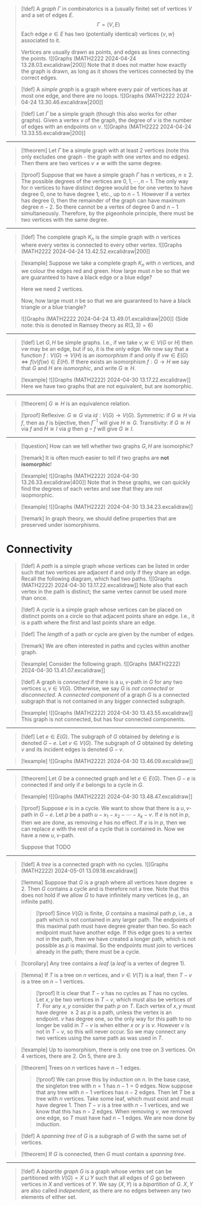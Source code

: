 >[!def]
>A *graph* $\Gamma$ in combinatorics is a (usually finite) set of vertices $V$ and a set of edges $E$.
>$$\Gamma = (V,E)$$
>Each edge $e\in E$ has two (potentially identical) vertices $\left\{v,w\right\}$ associated to it.
>
>Vertices are usually drawn as points, and edges as lines connecting the points.
>![[Graphs (MATH2222 2024-04-24 13.28.03.excalidraw|200]]
>Note that it does not matter how exactly the graph is drawn, as long as it shows the vertices connected by the correct edges.

>[!def]
>A *simple graph* is a graph where every pair of vertices has at most one edge, and there are no loops.
>![[Graphs (MATH2222 2024-04-24 13.30.46.excalidraw|200]]

>[!def]
>Let $\Gamma$ be a simple graph (though this also works for other graphs). Given a vertex $v$ of the graph, the degree of $v$ is the number of edges with an endpoints on $v$.
>![[Graphs (MATH2222 2024-04-24 13.33.55.excalidraw|200]]

---

>[!theorem]
>Let $\Gamma$ be a simple graph with at least 2 vertices (note this only excludes one graph - the graph with one vertex and no edges).
>Then there are two vertices $v\ne w$ with the same degree.

>[!proof]
>Suppose that we have a simple graph $\Gamma$ has $n$ vertices, $n\ge 2$. The possible degrees of the vertices are $0,1,\cdots,n-1$. The only way for $n$ vertices to have distinct degree would be for one vertex to have degree 0, one to have degree 1, etc., up to $n-1$.
>However if a vertex has degree $0$, then the remainder of the graph can have maximum degree $n-2$. So there cannot be a vertex of degree $0$ and $n-1$ simultaneously.
>Therefore, by the pigeonhole principle, there must be two vertices with the same degree.

---

>[!def]
>The complete graph $K_{n}$ is the simple graph with $n$ vertices where every vertex is connected to every other vertex.
>![[Graphs (MATH2222 2024-04-24 13.42.52.excalidraw|200]]

>[!example]
>Suppose we take a complete graph $K_{n}$ with $n$ vertices, and we colour the edges red and green. How large must $n$ be so that we are guaranteed to have a black edge or a blue edge?
>
>Here we need 2 vertices.
>
>Now, how large must $n$ be so that we are guaranteed to have a black triangle or a blue triangle?
>
>![[Graphs (MATH2222 2024-04-24 13.49.01.excalidraw|200]]
>(Side note: this is denoted in Ramsey theory as $R(3,3)=6$)

---

>[!def]
> Let $G, H$ be simple graphs. I.e., if we take $v,w\in V(G\text{ or } H)$ then $vw$ may be an edge, but if so, it is the only edge.
> We now say that a function $f : V(G) \longrightarrow V(H)$ is an *isomorphism* if and only if $vw\in E(G) \Leftrightarrow f(v)f(w)\in E(H)$.
>If there exists an isomorphism $f : G \longrightarrow H$ we say that $G$ and $H$ are *isomorphic*, and write $G\cong H$.

>[!example]
>![[Graphs (MATH2222) 2024-04-30 13.17.22.excalidraw]]
>Here we have two graphs that are not equivalent, but are isomorphic.

---

>[!theorem]
>$G\cong H$ is an equivalence relation.

>[!proof]
>Reflexive: $G\cong G$ via $id : V(G) \longrightarrow V(G)$.
>Symmetric: if $G\cong H$ via $f$, then as $f$ is bijective, then $f^{-1}$ will give $H\cong G$.
>Transitivity: if $G\cong H$ via $f$ and $H\cong I$ via $g$ then $g\circ f$ will give $G\cong I$.

---

>[!question]
>How can we tell whether two graphs $G,H$ are isomorphic?

>[!remark]
>It is often much easier to tell if two graphs are **not isomorphic**!

>[!example]
> ![[Graphs (MATH2222) 2024-04-30 13.26.33.excalidraw|400]]
> Note that in these graphs, we can quickly find the degrees of each vertex and see that they are not isopmorphic.

>[!example]
>![[Graphs (MATH2222) 2024-04-30 13.34.23.excalidraw]]

>[!remark]
>In graph theory, we should define properties that are preserved under isomorphisms.

# Connectivity
>[!def]
>A *path* is a simple graph whose vertices can be listed in order such that two vertices are adjacent if and only if they share an edge.
>Recall the following diagram, which had two paths.
>![[Graphs (MATH2222) 2024-04-30 13.17.22.excalidraw]]
>Note also that each vertex in the path is distinct; the same vertex cannot be used more than once.

>[!def]
>A *cycle* is a simple graph whose vertices can be placed on distinct points on a circle so that adjacent points share an edge. I.e., it is a path where the first and last points share an edge.

>[!def]
>The *length* of a path or cycle are given by the number of edges.

>[!remark]
>We are often interested in paths and cycles within another graph.

>[!example]
>Consider the following graph.
>![[Graphs (MATH2222) 2024-04-30 13.41.07.excalidraw]]

>[!def]
>A graph is *connected* if there is a $u,v$-path in $G$ for any two vertices $u,v\in V(G)$.
>Otherwise, we say $G$ is *not connected* or *disconnected*.
>A *connected component* of a graph $G$ is a connected subgraph that is not contained in any bigger connected subgraph.

>[!example]
>![[Graphs (MATH2222) 2024-04-30 13.43.55.excalidraw]]
>This graph is not connected, but has four connected components.

---

>[!def]
>Let $e\in E(G)$. The subgraph of $G$ obtained by deleting $e$ is denoted $G-e$.
>Let $v\in V(G)$. The subgraph of $G$ obtained by deleting $v$ and its incident edges is denoted $G-v$.

>[!example]
>![[Graphs (MATH2222) 2024-04-30 13.46.09.excalidraw]]

---

>[!theorem]
>Let $G$ be a connected graph and let $e\in E(G)$. Then $G-e$ is connected if and only if $e$ belongs to a cycle in $G$.

>[!example]
>![[Graphs (MATH2222) 2024-04-30 13.48.47.excalidraw]]

>[!proof]
>Suppose $e$ is in a cycle. We want to show that there is a $u,v$-path in $G-e$.
>Let $p$ be a path $u-x_{1}- x_{2}-\cdots-x_{k}-v$. If $e$ is not in $p$, then we are done, as removing $e$ has no effect.
>If $e$ is in $p$, then we can replace $e$ with the rest of a cycle that is contained in. Now we have a new $u,v$-path.
>
>Suppose that TODO

---

>[!def]
>A *tree* is a connected graph with no cycles.
>![[Graphs (MATH2222) 2024-05-01 13.09.18.excalidraw]]

>[!lemma]
>Suppose that $G$ is a graph where all vertices have degree $\ge2$. Then $G$ contains a cycle and is therefore not a tree. Note that this does not hold if we allow $G$ to have infinitely many vertices (e.g., an infinite path).
>
>>[!proof]
>>Since $V(G)$ is finite, $G$ contains a maximal path $p$, i.e., a path which is not contained in any larger path.
>>The endpoints of this maximal path must have degree greater than two. So each endpoint must have another edge. If this edge goes to a vertex not in the path, then we have created a longer path, which is not possible as $p$ is maximal. So the endpoints must join to vertices already in the path; there must be a cycle.

>[!corollary]
>Any tree contains a *leaf* (a *leaf* is a vertex of degree 1).

>[!lemma]
>If $T$ is a tree on $n$ vertices, and $v\in V(T)$ is a leaf, then $T-v$ is a tree on $n-1$ vertices.
>
>>[!proof]
>>It is clear that $T-v$ has no cycles as $T$ has no cycles.
>>Let $x,y$ be two vertices in $T-v$, which must also be vertices of $T$.
>>For any $x,y$ consider the path $p$ on $T$. Each vertex of $x,y$ must have degree $\ge 2$ as $p$ is a path, unless the vertex is an endpoint. $v$ has degree one, so the only way for this path to no longer be valid in $T-v$ is when either $x$ or $y$ is $v$. However $v$ is not in $T-v$, so this will never occur. So we may connect any two vertices using the same path as was used in $T$.

>[!example]
>Up to isomorphism, there is only one tree on $3$ vertices.
>On 4 vertices, there are 2.
>On 5, there are 3.

>[!theorem]
>Trees on $n$ vertices have $n-1$ edges.
>
>>[!proof]
>>We can prove this by induction on $n$.
>>In the base case, the singleton tree with $n=1$ has $n-1=0$ edges.
>>Now suppose that any tree with $n-1$ vertices has $n-2$ edges. Then let $T$ be a tree with $n$ vertices. Take some leaf, which must exist and must have degree 1. Then $T-v$ is a tree with $n-1$ vertices, and we know that this has $n-2$ edges. When removing $v$, we removed one edge, so $T$ must have had $n-1$ edges. We are now done by induction.

>[!def]
>A *spanning tree* of $G$ is a subgraph of $G$ with the same set of vertices.

>[!theorem]
>If $G$ is connected, then $G$ must contain a *spanning tree*.

---

>[!def]
>A *bipartite graph* $G$ is a graph whose vertex set can be partitioned with $V(G)=X\sqcup Y$ such that all edges of $G$ go between vertices in $X$ and vertices of $Y$. We say $(X,Y)$ is a *bipartition* of $G$. $X,Y$ are also called *independent*, as there are no edges between any two elements of either set.



